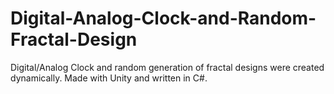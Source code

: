 # Digital-Analog-Clock-and-Random-Fractal-Design
Digital/Analog Clock and random generation of fractal designs were created dynamically. Made with Unity and written in C#.

